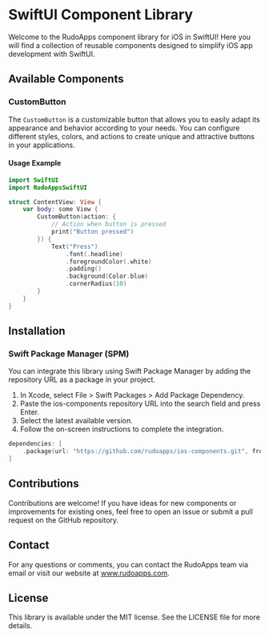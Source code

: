 # SwiftUI Component Library

Welcome to the RudoApps component library for iOS in SwiftUI! Here you will find a collection of reusable components designed to simplify iOS app development with SwiftUI.

## Available Components

### CustomButton

The `CustomButton` is a customizable button that allows you to easily adapt its appearance and behavior according to your needs. You can configure different styles, colors, and actions to create unique and attractive buttons in your applications.

#### Usage Example

```swift
import SwiftUI
import RudoAppsSwiftUI

struct ContentView: View {
    var body: some View {
        CustomButton(action: {
            // Action when button is pressed
            print("Button pressed")
        }) {
            Text("Press")
                .font(.headline)
                .foregroundColor(.white)
                .padding()
                .background(Color.blue)
                .cornerRadius(10)
        }
    }
}
```

## Installation

### Swift Package Manager (SPM)
You can integrate this library using Swift Package Manager by adding the repository URL as a package in your project.

1. In Xcode, select File > Swift Packages > Add Package Dependency.
2. Paste the ios-components repository URL into the search field and press Enter.
3. Select the latest available version.
4. Follow the on-screen instructions to complete the integration.

```swift
dependencies: [
    .package(url: "https://github.com/rudoapps/ios-components.git", from: "1.0.0")
]
```

## Contributions
Contributions are welcome! If you have ideas for new components or improvements for existing ones, feel free to open an issue or submit a pull request on the GitHub repository.

## Contact
For any questions or comments, you can contact the RudoApps team via email or visit our website at www.rudoapps.com.

## License
This library is available under the MIT license. See the LICENSE file for more details.
